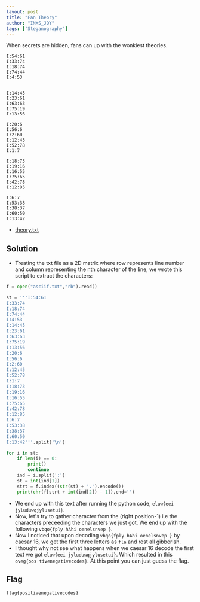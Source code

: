 ```yaml
---
layout: post
title: "Fan Theory"
author: "INXS_JOY"
tags: ['Steganography']
---
```




When secrets are hidden, fans can up with the wonkiest theories.

```
I:54:61
I:33:74
I:18:74
I:74:44
I:4:53


I:14:45
I:23:61
I:63:63
I:75:19
I:13:56

I:20:6
I:56:6
I:2:60
I:12:45
I:52:78
I:1:7

I:18:73
I:19:16
I:16:55
I:75:65
I:42:78
I:12:85

I:6:7
I:53:38
I:38:37
I:60:50
I:13:42
```

* [theory.txt](https://ctf.hacktivitycon.com/files/b7bcbcaec5caef0faa4647e971026ed3/theory.txt?token=eyJ1c2VyX2lkIjoxMzQ0LCJ0ZWFtX2lkIjpudWxsLCJmaWxlX2lkIjoxMTN9.XyfYOw.NCtNbJ4WIMfgjkdknvZOinUZUDQ)

## Solution

* Treating the txt file as a 2D matrix where row represents line number and column representing the nth character of the line, we wrote this script to extract the characters:

```python
f = open("asciif.txt","rb").read()

st = '''I:54:61
I:33:74
I:18:74
I:74:44
I:4:53
I:14:45
I:23:61
I:63:63
I:75:19
I:13:56
I:20:6
I:56:6
I:2:60
I:12:45
I:52:78
I:1:7
I:18:73
I:19:16
I:16:55
I:75:65
I:42:78
I:12:85
I:6:7
I:53:38
I:38:37
I:60:50
I:13:42'''.split('\n')

for i in st:
    if len(i) == 0:
        print()
        continue
    ind = i.split(':')
    st = int(ind[1])
    strt = f.index((str(st) + '.').encode())
    print(chr(f[strt + int(ind[2]) - 1]),end='')
```

* We end up with this text after running the python code, `eluw{eei jyluduwqjylusetui}`. 
* Now, let's try to gather character from the (right position-1) i.e the characters preceeding the characters we just got. We end up with the following `vbqo{fply hAhi oenelsnvep }`. 
* Now I noticed that upon decoding `vbqo{fply hAhi oenelsnvep }` by caesar 16, we get the first three letters as `fla` and rest all gibberish. 
*  I thought why not see what happens when we caesar 16 decode the first text we got `eluw{eei jyluduwqjylusetui}`. Which resulted in this `oveg{oos tivenegativecodes}`. At this point you can just guess the flag.
## Flag
```
flag{positivenegativecodes}
```

